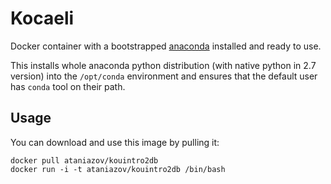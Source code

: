 # Kocaeli

Docker container with a bootstrapped [anaconda](https://store.continuum.io/cshop/anaconda/) installed and ready to use.

This installs whole anaconda python distribution (with native python in 2.7 version) into the ``/opt/conda`` environment
and ensures that the default user has ``conda`` tool on their path.


Usage
-----
You can download and use this image by pulling it:

    docker pull ataniazov/kouintro2db
    docker run -i -t ataniazov/kouintro2db /bin/bash

